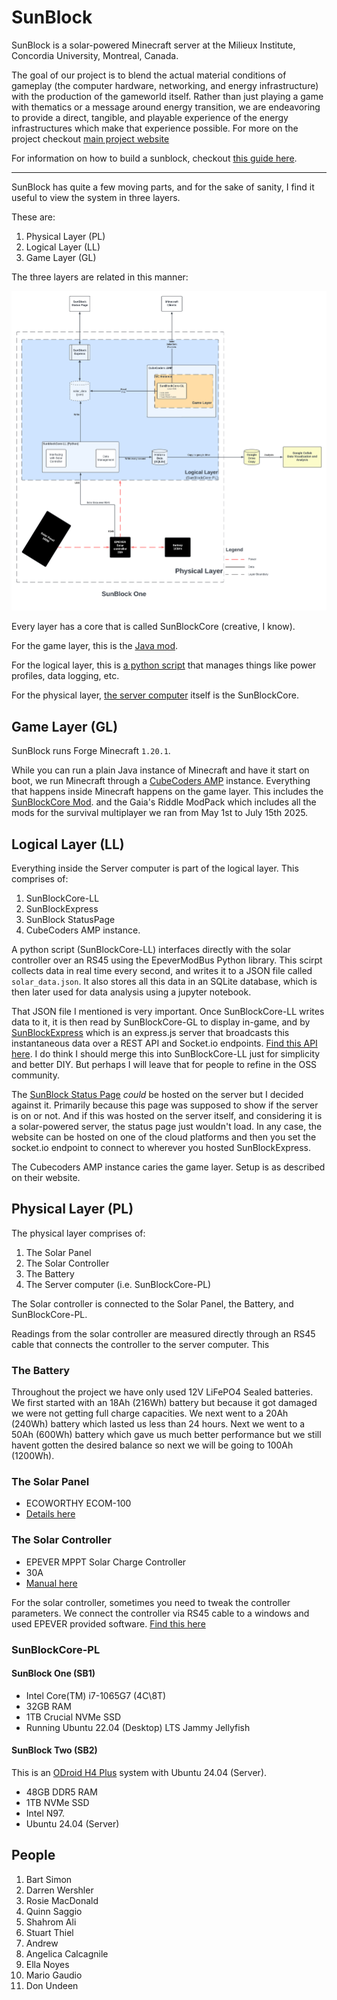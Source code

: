 # SunBlock 

SunBlock is a solar-powered Minecraft server at the Milieux Institute, Concordia University, Montreal, Canada. 

The goal of our project is to blend the actual material conditions of gameplay (the computer hardware, networking, and energy infrastructure) with the production of the gameworld itself. Rather than just playing a game with thematics or a message around energy transition, we are endeavoring to provide a direct, tangible, and playable experience of the energy infrastructures which make that experience possible.
For more on the project checkout [main project website](https://minecraftbloc.milieux.ca/sunblock/)

For information on how to build a sunblock, checkout [this guide here](./BuildGuide.md).

---
SunBlock has quite a few moving parts, and for the sake of sanity, I find it useful to view the system in three layers. 

These are:
1. Physical Layer (PL)
2. Logical Layer (LL)
3. Game Layer (GL)

The three layers are related in this manner: 

<img src ="./Assets/SunBlockOnev1.1.png" width=900>

Every layer has a core that is called SunBlockCore (creative, I know). 

For the game layer, this is the [Java mod](https://github.com/MC-Bloc/SunBlockCore-GL). 

For the logical layer, this is [a python script](https://github.com/MC-Bloc/SunBlockCore-LL) that manages things like power profiles, data logging, etc. 

For the physical layer, [the server computer](#SunBlockCore-PL) itself is the SunBlockCore. 

## Game Layer (GL)
SunBlock runs Forge Minecraft `1.20.1`. 

While you can run a plain Java instance of Minecraft and have it start on boot, we run Minecraft through a [CubeCoders AMP](https://cubecoders.com/AMP) instance. Everything that happens inside Minecraft happens on the game layer. This includes the [SunBlockCore Mod](https://github.com/MC-Bloc/SunBlockCore-GL). and the Gaia's Riddle ModPack which includes all the mods for the survival multiplayer we ran from May 1st to July 15th 2025. 

## Logical Layer (LL)
Everything inside the Server computer is part of the logical layer. This comprises of: 
1. SunBlockCore-LL
2. SunBlockExpress 
3. SunBlock StatusPage  
4. CubeCoders AMP instance. 

A python script (SunBlockCore-LL) interfaces directly with the solar controller over an RS45 using the EpeverModBus Python library. This scirpt collects data in real time every second, and writes it to a JSON file called `solar_data.json`. It also stores all this data in an SQLite database, which is then later used for data analysis using a jupyter notebook. 

That JSON file I mentioned is very important. Once SunBlockCore-LL writes data to it, it is then read by SunBlockCore-GL to display in-game, and by [SunBlockExpress](https://github.com/MC-Bloc/SunBlockExpress) which is an express.js server that broadcasts this instantaneous data over a REST API and Socket.io endpoints. [Find this API here](https://github.com/MC-Bloc/SunBlockExpress). I do think I should merge this into SunBlockCore-LL just for simplicity and better DIY. But perhaps I will leave that for people to refine in the OSS community. 

The [SunBlock Status Page](https://github.com/MC-Bloc/SB1-StatusPage) *could* be hosted on the server but I decided against it. Primarily because this page was supposed to show if the server is on or not. And if this was hosted on the server itself, and considering it is a solar-powered server, the status page just wouldn't load. In any case, the website can be hosted on one of the cloud platforms and then you set the socket.io endpoint to connect to wherever you hosted SunBlockExpress.  

The Cubecoders AMP instance caries the game layer. Setup is as described on their website. 

## Physical Layer (PL)

The physical layer comprises of:
1. The Solar Panel
2. The Solar Controller
3. The Battery
4. The Server computer (i.e. SunBlockCore-PL) 

The Solar controller is connected to the Solar Panel, the Battery, and SunBlockCore-PL.

Readings from the solar controller are measured directly through an RS45 cable that connects the controller to the server computer. This 

### The Battery 
Throughout the project we have only used 12V LiFePO4 Sealed batteries. We first started with an 18Ah (216Wh) battery but because it got damaged we were not getting full charge capacities. We next went to a 20Ah (240Wh) battery which lasted us less than 24 hours. Next we went to a 50Ah (600Wh) battery which gave us much better performance but we still havent gotten the desired balance so next we will be going to 100Ah (1200Wh).

### The Solar Panel 
* ECOWORTHY ECOM-100
* [Details here](https://ca.eco-worthy.com/products/100w-12v-monocrystalline-solar-panel?gad_source=1&gclid=Cj0KCQjw2PSvBhDjARIsAKc2cgO-MuBKQ9RQny90ADCxcD9nJG9Rd4wowOLRUn5X54ssqMXJwJKo1DkaAj3pEALw_wcB)

### The Solar Controller 
* EPEVER MPPT Solar Charge Controller
* 30A
* [Manual here](https://www.epever.com/upload/cert/file/1811/Tracer-AN-SMS-EL-V1.0.pdf)

For the solar controller, sometimes you need to tweak the controller parameters. We connect the controller via RS45 cable to a windows and used EPEVER provided software. [Find this here](https://www.epever.com/support/softwares/?_gl=1*1nqa40u*_up*MQ..*_gs*MQ..&gclid=EAIaIQobChMI5bjtu4XoigMVek7_AR0PKRM7EAAYASAAEgKcTPD_BwE)

### SunBlockCore-PL 

#### SunBlock One (SB1) 
* Intel Core(TM) i7-1065G7 (4C\8T)
* 32GB RAM
* 1TB Crucial NVMe SSD  
* Running Ubuntu 22.04 (Desktop) LTS Jammy Jellyfish

#### SunBlock Two (SB2)
This is an [ODroid H4 Plus](https://www.hardkernel.com/shop/odroid-h4-plus/) system with Ubuntu 24.04 (Server). 

* 48GB DDR5 RAM
* 1TB NVMe SSD
* Intel N97.
* Ubuntu 24.04 (Server) 


## People

1. Bart Simon 
2. Darren Wershler
2. Rosie MacDonald
4. Quinn Saggio
5. Shahrom Ali
6. Stuart Thiel
7. Andrew
8. Angelica Calcagnile
9. Ella Noyes
10. Mario Gaudio 
11. Don Undeen
 
